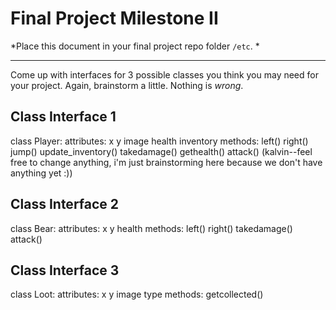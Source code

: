 # Final Project Milestone II

*Place this document in your final project repo folder `/etc`. *

***

Come up with interfaces for 3 possible classes you think you may need for your project. Again, brainstorm a little. Nothing is *wrong*.

## Class Interface 1

class Player:
  attributes:
    x
    y
    image
    health
    inventory
  methods:
    left()
    right()
    jump()
    update_inventory()
    takedamage()
    gethealth()
    attack()
(kalvin--feel free to change anything, i'm just brainstorming here because we don't have anything yet :))

## Class Interface 2

class Bear:
  attributes:
    x
    y
    health
  methods:
    left()
    right()
    takedamage()
    attack()

## Class Interface 3

class Loot:
  attributes:
    x
    y
    image
    type
  methods:
    getcollected()
